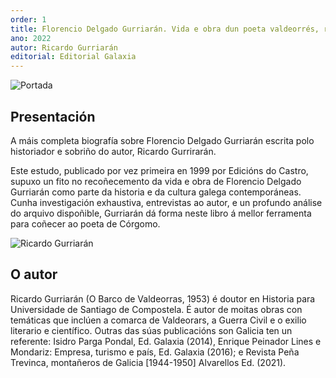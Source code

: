 ```yaml
---
order: 1
title: Florencio Delgado Gurriarán. Vida e obra dun poeta valdeorrés, republicano e galeguista
ano: 2022
autor: Ricardo Gurriarán
editorial: Editorial Galaxia
---
```


![Portada](/media/libro.jpg)

## Presentación

A máis completa biografía sobre Florencio Delgado Gurriarán escrita polo historiador e sobriño do autor, Ricardo Gurrirarán.

Este estudo, publicado por vez primeira en 1999 por Edicións do Castro, supuxo un fito no recoñecemento da vida e obra de Florencio Delgado Gurriarán como parte da historia e da cultura galega contemporáneas. Cunha investigación exhaustiva, entrevistas ao autor, e un profundo análise do arquivo dispoñible, Gurriarán dá forma neste libro á mellor ferramenta para coñecer ao poeta de Córgomo.

![Ricardo Gurriarán](/media/autor.jpg)

## O autor

Ricardo Gurriarán (O Barco de Valdeorras, 1953) é doutor en Historia para Universidade de Santiago de Compostela. É autor de moitas obras con temáticas que inclúen a comarca de Valdeorars, a Guerra Civil e o exilio literario e científico. Outras das súas publicacións son Galicia ten un referente: Isidro Parga Pondal, Ed. Galaxia (2014), Enrique Peinador Lines e Mondariz: Empresa, turismo e país, Ed. Galaxia (2016); e Revista Peña Trevinca, montañeros de Galicia [1944-1950] Alvarellos Ed. (2021).
